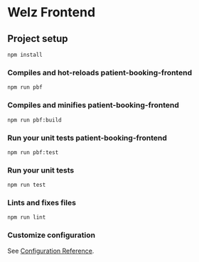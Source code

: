 # Welz Frontend

## Project setup

```
npm install
```

### Compiles and hot-reloads patient-booking-frontend

```
npm run pbf
```

### Compiles and minifies patient-booking-frontend

```
npm run pbf:build
```

### Run your unit tests patient-booking-frontend

```
npm run pbf:test
```

### Run your unit tests

```
npm run test
```

### Lints and fixes files

```
npm run lint
```

### Customize configuration

See [Configuration Reference](https://cli.vuejs.org/config/).
